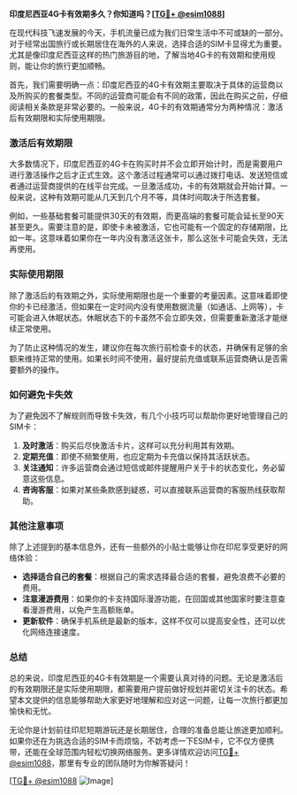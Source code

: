**印度尼西亚4G卡有效期多久？你知道吗？[[TG💪+ @esim1088](https://t.me/s/esim1088)]**

在现代科技飞速发展的今天，手机流量已成为我们日常生活中不可或缺的一部分。对于经常出国旅行或长期居住在海外的人来说，选择合适的SIM卡显得尤为重要。尤其是像印度尼西亚这样的热门旅游目的地，了解当地4G卡的有效期和使用规则，能让你的旅行更加顺畅。

首先，我们需要明确一点：印度尼西亚的4G卡有效期主要取决于具体的运营商以及所购买的套餐类型。不同的运营商可能会有不同的政策，因此在购买之前，仔细阅读相关条款是非常必要的。一般来说，4G卡的有效期通常分为两种情况：激活后有效期限和实际使用期限。

### **激活后有效期限**

大多数情况下，印度尼西亚的4G卡在购买时并不会立即开始计时，而是需要用户进行激活操作之后才正式生效。这个激活过程通常可以通过拨打电话、发送短信或者通过运营商提供的在线平台完成。一旦激活成功，卡的有效期就会开始计算。一般来说，这种有效期可能从几天到几个月不等，具体时间取决于所选套餐。

例如，一些基础套餐可能提供30天的有效期，而更高端的套餐可能会延长至90天甚至更久。需要注意的是，即使卡未被激活，它也可能有一个固定的存储期限，比如一年。这意味着如果你在一年内没有激活这张卡，那么这张卡可能会失效，无法再使用。

### **实际使用期限**

除了激活后的有效期之外，实际使用期限也是一个重要的考量因素。这意味着即使你的卡已经激活，但如果在一定时间内没有使用数据流量（如通话、上网等），卡可能会进入休眠状态。休眠状态下的卡虽然不会立即失效，但需要重新激活才能继续正常使用。

为了防止这种情况的发生，建议你在每次旅行前检查卡的状态，并确保有足够的余额来维持正常的使用。如果长时间不使用，最好提前充值或联系运营商确认是否需要额外的操作。

### **如何避免卡失效**

为了避免因不了解规则而导致卡失效，有几个小技巧可以帮助你更好地管理自己的SIM卡：

1. **及时激活**：购买后尽快激活卡片，这样可以充分利用其有效期。
2. **定期充值**：即使不频繁使用，也应定期为卡充值以保持其活跃状态。
3. **关注通知**：许多运营商会通过短信或邮件提醒用户关于卡的状态变化，务必留意这些信息。
4. **咨询客服**：如果对某些条款感到疑惑，可以直接联系运营商的客服热线获取帮助。

### **其他注意事项**

除了上述提到的基本信息外，还有一些额外的小贴士能够让你在印尼享受更好的网络体验：

- **选择适合自己的套餐**：根据自己的需求选择最合适的套餐，避免浪费不必要的费用。
- **注意漫游费用**：如果你的卡支持国际漫游功能，在回国或其他国家时要注意查看漫游费用，以免产生高额账单。
- **更新软件**：确保手机系统是最新的版本，这样不仅可以提高安全性，还可以优化网络连接速度。

### **总结**

总的来说，印度尼西亚的4G卡有效期是一个需要认真对待的问题。无论是激活后的有效期限还是实际使用期限，都需要用户提前做好规划并密切关注卡的状态。希望本文提供的信息能够帮助大家更好地理解和应对这一问题，让每一次旅行都更加愉快和无忧。

无论你是计划前往印尼短期游玩还是长期居住，合理的准备总能让旅途更加顺利。如果你还在为挑选合适的SIM卡而烦恼，不妨考虑一下ESIM卡，它不仅方便携带，还能在全球范围内轻松切换网络服务。更多详情欢迎访问[TG💪+ @esim1088](https://t.me/s/esim1088)，那里有专业的团队随时为你解答疑问！

[[TG💪+ @esim1088](https://t.me/s/esim1088) ![Image](https://i.postimg.cc/4NQfJmqS/Snipaste-2025-05-13-00-14-12.png)]